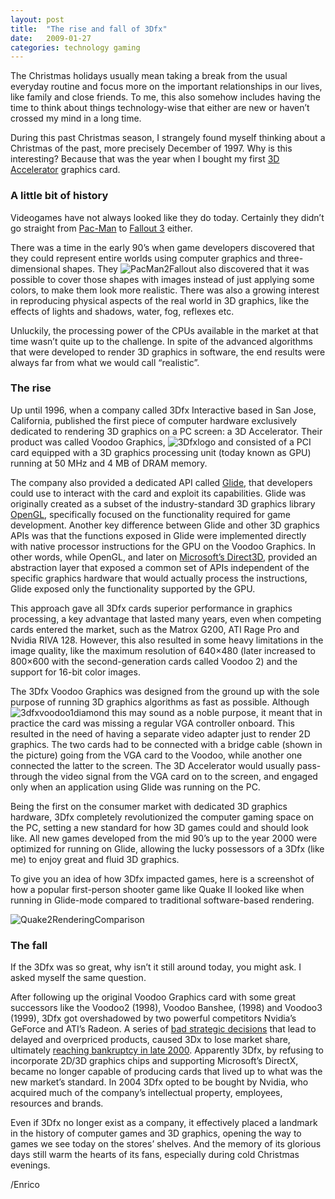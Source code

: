 ```yaml
---
layout: post
title:  "The rise and fall of 3Dfx"
date:   2009-01-27
categories: technology gaming
---
```


The Christmas holidays usually mean taking a break from the usual everyday routine and focus more on the important relationships in our lives, like family and close friends. To me, this also somehow includes having the time to think about things technology-wise that either are new or haven’t crossed my mind in a long time.

During this past Christmas season, I strangely found myself thinking about a Christmas of the past, more precisely December of 1997. Why is this interesting? Because that was the year when I bought my first [3D Accelerator][1] graphics card.

### A little bit of history

Videogames have not always looked like they do today. Certainly they didn’t go straight from [Pac-Man][2] to [Fallout 3][3] either.

There was a time in the early 90’s when game developers discovered that they
could represent entire worlds using computer graphics and three-dimensional
shapes. They <img alt="PacMan2Fallout" src="http://megakemp.files.wordpress.com/2009/01/pacman2fallout1.jpg?w=304&h=198" class="article" /> also discovered that it was possible to cover those shapes with images instead of just applying some colors, to make them look more realistic. There was also a growing interest in reproducing physical aspects of the real world in 3D graphics, like the effects of lights and shadows, water, fog, reflexes etc.

Unluckily, the processing power of the CPUs available in the market at that time wasn’t quite up to the challenge. In spite of the advanced algorithms that were developed to render 3D graphics in software, the end results were always far from what we would call “realistic”.

### The rise

Up until 1996, when a company called 3Dfx Interactive based in San Jose,
California, published the first piece of computer hardware exclusively dedicated
to rendering 3D graphics on a PC screen: a 3D Accelerator. Their product was
called Voodoo Graphics, <img alt="3Dfxlogo" src="http://megakemp.files.wordpress.com/2009/01/3dfxlogo1.png?w=218&h=100" class="article" /> and consisted of a PCI card equipped with a 3D graphics processing unit (today known as GPU) running at 50 MHz and 4 MB of DRAM memory.

The company also provided a dedicated API called [Glide][6], that developers could use to interact with the card and exploit its capabilities. Glide was originally created as a subset of the industry-standard 3D graphics library [OpenGL][7], specifically focused on the functionality required for game development. Another key difference between Glide and other 3D graphics APIs was that the functions exposed in Glide were implemented directly with native processor instructions for the GPU on the Voodoo Graphics.
In other words, while OpenGL, and later on [Microsoft’s Direct3D][8], provided an abstraction layer that exposed a common set of APIs independent of the specific graphics hardware that would actually process the instructions, Glide exposed only the functionality supported by the GPU.

This approach gave all 3Dfx cards superior performance in graphics processing, a key advantage that lasted many years, even when competing cards entered the market, such as the Matrox G200, ATI Rage Pro and Nvidia RIVA 128.
However, this also resulted in some heavy limitations in the image quality, like the maximum resolution of 640×480 (later increased to 800×600 with the second-generation cards called Voodoo 2) and the support for 16-bit color images.

The 3Dfx Voodoo Graphics was designed from the ground up with the sole purpose of running 3D graphics algorithms as fast as possible. Although <img alt="3dfxvoodoo1diamond" src="http://megakemp.files.wordpress.com/2009/01/3dfxvoodoo1diamond1.jpg?w=480" class="article" /> this may sound as a noble purpose, it meant that in practice the card was missing a regular VGA controller onboard. This resulted in the need of having a separate video adapter just to render 2D graphics. The two cards had to be connected with a bridge cable (shown in the picture) going from the VGA card to the Voodoo, while another one connected the latter to the screen. The 3D Accelerator would usually pass-through the video signal from the VGA card on to the screen, and engaged only when an application using Glide was running on the PC.

Being the first on the consumer market with dedicated 3D graphics hardware, 3Dfx completely revolutionized the computer gaming space on the PC, setting a new standard for how 3D games could and should look like. All new games developed from the mid 90’s up to the year 2000 were optimized for running on Glide, allowing the lucky possessors of a 3Dfx (like me) to enjoy great and fluid 3D graphics.

To give you an idea of how 3Dfx impacted games, here is a screenshot of how a popular first-person shooter game like Quake II looked like when running in Glide-mode compared to traditional software-based rendering.

<img alt="Quake2RenderingComparison"
src="http://megakemp.files.wordpress.com/2009/01/quake2renderingcomparison1.jpg?w=524&h=200" class="screenshot-noshadow" />

### The fall

If the 3Dfx was so great, why isn’t it still around today, you might ask. I asked myself the same question.

After following up the original Voodoo Graphics card with some great successors like the Voodoo2 (1998), Voodoo Banshee, (1998) and Voodoo3 (1999), 3Dfx got overshadowed by two powerful competitors Nvidia’s GeForce and ATI’s Radeon. A series of [bad strategic decisions][11] that lead to delayed and overpriced products, caused 3Dx to lose market share, ultimately [reaching bankruptcy in late 2000][12]. Apparently 3Dfx, by refusing to incorporate 2D/3D graphics chips and supporting Microsoft’s DirectX, became no longer capable of producing cards that lived up to what was the new market’s standard.
In 2004 3Dfx opted to be bought by Nvidia, who acquired much of the company’s intellectual property, employees, resources and brands.

Even if 3Dfx no longer exist as a company, it effectively placed a landmark in the history of computer games and 3D graphics, opening the way to games we see today on the stores’ shelves. And the memory of its glorious days still warm the hearts of its fans, especially during cold Christmas evenings.

/Enrico

[1]: http://www.tech-faq.com/3d-accelerator.shtml
[2]: http://www.gamespot.com/pac-man/
[3]: http://www.gamespot.com/pc/rpg/fallout3/index.html?tag=result;title;1
[6]: http://www.gamers.org/dEngine/xf3D/glide/glidepgm.htm
[7]: http://www.opengl.org/
[8]: http://msdn.microsoft.com/en-us/directx/default.aspx
[11]: http://www.sharkyforums.com/showthread.php?72576-An-excellent-commentary-on-what-happened-to-3Dfx
[12]: http://www.x86-secret.com/articles/divers/v5-6000/letter_to_customers.htm
